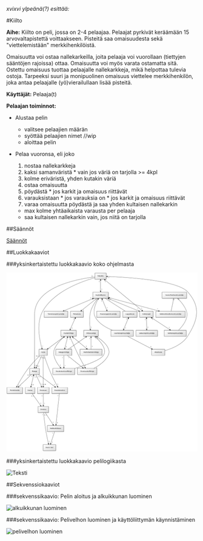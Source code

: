 *xvixvi ylpeänä(?) esittää:*

#Kiilto

**Aihe:** Kiilto on peli, jossa on 2-4 pelaajaa. Pelaajat pyrkivät keräämään 15 arvovaltapistettä voittaakseen. Pisteitä saa omaisuudesta sekä "viettelemistään" merkkihenkilöistä.

Omaisuutta voi ostaa nallekarkeilla, joita pelaaja voi vuorollaan (tiettyjen sääntöjen rajoissa) ottaa. Omaisuutta voi myös varata ostamatta sitä. Ostettu omaisuus tuottaa pelaajalle nallekarkkeja, mikä helpottaa tulevia ostoja. Tarpeeksi suuri ja monipuolinen omaisuus viettelee merkkihenkilön, joka antaa pelaajalle (yö)vierailullaan lisää pisteitä.

**Käyttäjät:** Pelaaja(t)

**Pelaajan toiminnot:**

* Alustaa pelin
  * valitsee pelaajien määrän
  * syöttää pelaajien nimet //wip
  * aloittaa pelin

* Pelaa vuoronsa, eli joko
  1. nostaa nallekarkkeja
    1. kaksi samanväristä
      * vain jos väriä on tarjolla >= 4kpl
    2. kolme eriväristä, yhden kutakin väriä
  2. ostaa omaisuutta
    1. pöydästä
      * jos karkit ja omaisuus riittävät
    2. varauksistaan
      * jos varauksia on
      * jos karkit ja omaisuus riittävät
  3. varaa omaisuutta pöydästä ja saa yhden kultaisen nallekarkin
    * max kolme yhtäaikaista varausta per pelaaja
    * saa kultaisen nallekarkin vain, jos niitä on tarjolla

##Säännöt

[Säännöt](saannot.md)

##Luokkakaaviot

###yksinkertaistettu luokkakaavio koko ohjelmasta

![](kuvat/kiilto_luokkakaavio3-0.png "luokkakaavio 3-0")

###yksinkertaistettu luokkakaavio pelilogiikasta

![Teksti](https://raw.githubusercontent.com/xvixvi/kiilto/master/dokumentointi/kuvat/luokkakaavio2-0.jpg "luokkakaavio 2-0")

##Sekvenssiokaaviot

###sekvenssikaavio: Pelin aloitus ja alkuikkunan luominen

![](https://github.com/xvixvi/kiilto/blob/master/dokumentointi/kuvat/sekvenssikaavio:Alkuikkuna.png "alkuikkunan luominen")

###sekvenssikaavio: Pelivelhon luominen ja käyttöliittymän käynnistäminen

![](https://github.com/xvixvi/kiilto/blob/master/dokumentointi/kuvat/sekvenssikaavio:PelivelhonLuominen.png "pelivelhon luominen")



